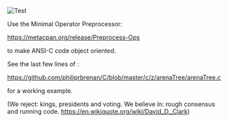 ![Test](https://github.com/philiprbrenan/C/workflows/Test/badge.svg)

Use the Minimal Operator Preprocessor:

https://metacpan.org/release/Preprocess-Ops

to make ANSI-C code object oriented.

See the last few lines of :

https://github.com/philiprbrenan/C/blob/master/c/z/arenaTree/arenaTree.c

for a working example.

(We reject: kings, presidents and voting. We believe in: rough consensus and running code. https://en.wikiquote.org/wiki/David_D._Clark)


